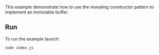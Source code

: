 This example demonstrate how to use the revealing constructor pattern to implement an immutable buffer.

## Run

To run the example launch:

```bash
node index.js
```
